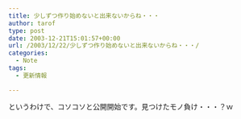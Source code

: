 ```yaml
---
title: 少しずつ作り始めないと出来ないからね・・・
author: tarof
type: post
date: 2003-12-21T15:01:57+00:00
url: /2003/12/22/少しずつ作り始めないと出来ないからね・・・/
categories:
  - Note
tags:
  - 更新情報

---
```

というわけで、コソコソと公開開始です。見つけたモノ負け・・・？ｗ